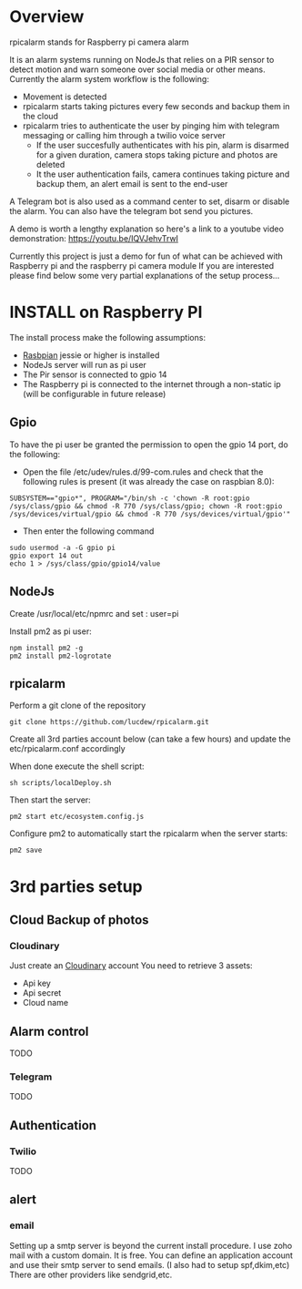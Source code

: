 # Overview

rpicalarm stands for Raspberry pi camera alarm

It is an alarm systems running on NodeJs that relies on a PIR sensor to detect motion and warn someone over social media or other means.
Currently the alarm system workflow is the following:
* Movement is detected
* rpicalarm starts taking pictures every few seconds and backup them in the cloud
* rpicalarm tries to authenticate the user by pinging him with telegram messaging or calling him through a twilio voice server
  * If the user succesfully authenticates with his pin, alarm is disarmed for a given duration, camera stops taking picture and photos are deleted
  * It the user authentication fails, camera continues taking picture and backup them, an alert email is sent to the end-user

A Telegram bot is also used as a command center to set, disarm or disable the alarm. You can also have the telegram bot send you pictures.

A demo is worth a lengthy explanation so here's a link to a youtube video demonstration: <https://youtu.be/IQVJehvTrwI>

Currently this project is just a demo for fun of what can be achieved with Raspberry pi and the raspberry pi camera module
If you are interested please find below some very partial explanations of the setup process...


# INSTALL on Raspberry PI

The install process make the following assumptions:
* [Rasbpian](https://www.raspbian.org/) jessie or higher is installed
* NodeJs server will run as pi user
* The Pir sensor is connected to gpio 14
* The Raspberry pi is connected to the internet through a non-static ip (will be configurable in future release)


## Gpio

To have the pi user be granted the permission to open the gpio 14 port, do the following:

* Open the file /etc/udev/rules.d/99-com.rules and check that the following rules is present (it was already the case on raspbian 8.0):

`SUBSYSTEM=="gpio*", PROGRAM="/bin/sh -c 'chown -R root:gpio /sys/class/gpio && chmod -R 770 /sys/class/gpio; chown -R root:gpio /sys/devices/virtual/gpio && chmod -R 770 /sys/devices/virtual/gpio'"`

* Then enter the following command
```
sudo usermod -a -G gpio pi
gpio export 14 out
echo 1 > /sys/class/gpio/gpio14/value
```

## NodeJs

Create /usr/local/etc/npmrc and set :
user=pi

Install pm2 as pi user:
```
npm install pm2 -g
pm2 install pm2-logrotate
```

## rpicalarm

Perform a git clone of the repository
```
git clone https://github.com/lucdew/rpicalarm.git
```
Create all 3rd parties account below (can take a few hours) and update the etc/rpicalarm.conf accordingly


When done execute the shell script:
```
sh scripts/localDeploy.sh
```

Then start the server:
```
pm2 start etc/ecosystem.config.js
```

Configure pm2 to automatically start the rpicalarm when the server starts:
```
pm2 save
```


# 3rd parties setup

## Cloud Backup of photos

### Cloudinary

Just create an [Cloudinary](http://cloudinary.com/) account
You need to retrieve 3 assets:
* Api key
* Api secret
* Cloud name


## Alarm control

TODO

### Telegram

TODO

## Authentication

### Twilio
TODO

## alert

### email
Setting up a smtp server is beyond the current install procedure.
I use zoho mail with a custom domain. It is free. You can define an application account and use their smtp server to send emails.
(I also had to setup spf,dkim,etc)
There are other providers like sendgrid,etc.